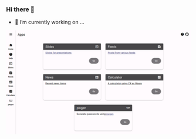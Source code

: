 ### Hi there 👋

- 🔭 I’m currently working on ...

<a href="https://kherrick.github.io/apps/">
  <img src="https://raw.githubusercontent.com/kherrick/apps/main/src/assets/images/screenshot.png" />
</a>

<!--
- 🌱 I’m currently learning ...
- 👯 I’m looking to collaborate on ...
- 🤔 I’m looking for help with ...
- 💬 Ask me about ...
- 📫 How to reach me: ...
- 😄 Pronouns: ...
- ⚡ Fun fact: ...
-->

